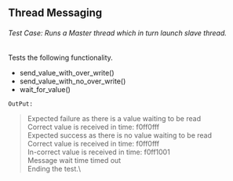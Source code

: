 ## Thread Messaging

###### Test Case: Runs a Master thread which in turn launch slave thread.

Tests the following functionality.

* send_value_with_over_write()
* send_value_with_no_over_write()
* wait_for_value()

`OutPut:`
>Expected failure as there is a value waiting to be read\
 Correct value is received in time: f0ff0fff\
 Expected success as there is no value waiting to be read\
 Correct value is received in time: f0ff0fff\
 In-correct value is received in time: f0ff1001\
 Message wait time timed out\
 Ending the test.\